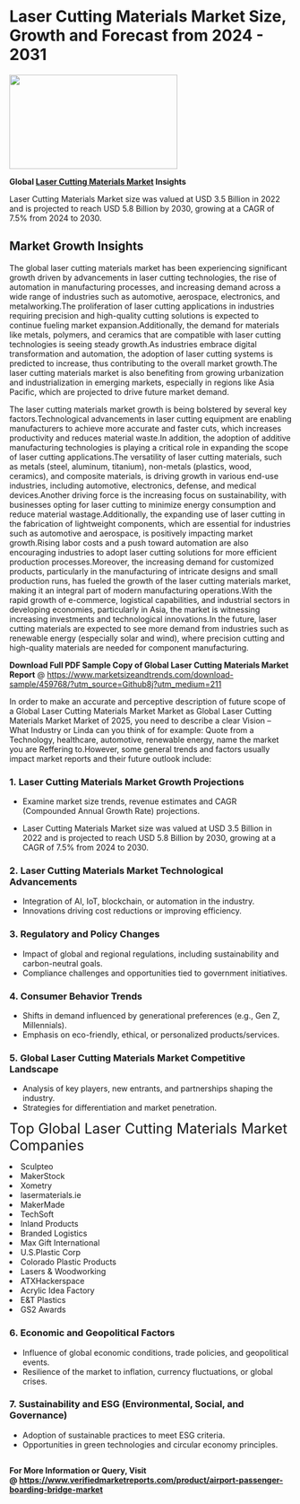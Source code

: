 <H1>Laser Cutting Materials Market Size, Growth and Forecast from 2024 - 2031</H1><img class="aligncenter size-medium wp-image-584254" src="https://thirdeyenews.in/wp-content/uploads/2024/09/Global-Market-Research-300x168.jpeg" alt="" width="300" height="168" /><p><strong>Global&nbsp;<a href="https://www.marketsizeandtrends.com/download-sample/459768/?utm_source=Github8j?utm_medium=211">Laser Cutting Materials Market</a> Insights</strong></p><p>Laser Cutting Materials Market size was valued at USD 3.5 Billion in 2022 and is projected to reach USD 5.8 Billion by 2030, growing at a CAGR of 7.5% from 2024 to 2030.</p><p><h2>Market Growth Insights</h2> <p>The global laser cutting materials market has been experiencing significant growth driven by advancements in laser cutting technologies, the rise of automation in manufacturing processes, and increasing demand across a wide range of industries such as automotive, aerospace, electronics, and metalworking.The proliferation of laser cutting applications in industries requiring precision and high-quality cutting solutions is expected to continue fueling market expansion.Additionally, the demand for materials like metals, polymers, and ceramics that are compatible with laser cutting technologies is seeing steady growth.As industries embrace digital transformation and automation, the adoption of laser cutting systems is predicted to increase, thus contributing to the overall market growth.The laser cutting materials market is also benefiting from growing urbanization and industrialization in emerging markets, especially in regions like Asia Pacific, which are projected to drive future market demand.</p> <p>The laser cutting materials market growth is being bolstered by several key factors.Technological advancements in laser cutting equipment are enabling manufacturers to achieve more accurate and faster cuts, which increases productivity and reduces material waste.In addition, the adoption of additive manufacturing technologies is playing a critical role in expanding the scope of laser cutting applications.The versatility of laser cutting materials, such as metals (steel, aluminum, titanium), non-metals (plastics, wood, ceramics), and composite materials, is driving growth in various end-use industries, including automotive, electronics, defense, and medical devices.Another driving force is the increasing focus on sustainability, with businesses opting for laser cutting to minimize energy consumption and reduce material wastage.Additionally, the expanding use of laser cutting in the fabrication of lightweight components, which are essential for industries such as automotive and aerospace, is positively impacting market growth.Rising labor costs and a push toward automation are also encouraging industries to adopt laser cutting solutions for more efficient production processes.Moreover, the increasing demand for customized products, particularly in the manufacturing of intricate designs and small production runs, has fueled the growth of the laser cutting materials market, making it an integral part of modern manufacturing operations.With the rapid growth of e-commerce, logistical capabilities, and industrial sectors in developing economies, particularly in Asia, the market is witnessing increasing investments and technological innovations.In the future, laser cutting materials are expected to see more demand from industries such as renewable energy (especially solar and wind), where precision cutting and high-quality materials are needed for component manufacturing.<p><span class=""><strong>Download Full PDF Sample Copy of Global Laser Cutting Materials Market Report</strong> @ <a href="https://www.marketsizeandtrends.com/download-sample/459768/?utm_source=Github8j?utm_medium=211" target="_blank">https://www.marketsizeandtrends.com/download-sample/459768/?utm_source=Github8j?utm_medium=211</a></span></p><p>In order to make an accurate and perceptive description of future scope of a Global&nbsp;Laser Cutting Materials Market Market as Global&nbsp;Laser Cutting Materials Market Market of 2025, you need to describe a clear Vision &ndash; What Industry or Linda can you think of for example: Quote from a Technology, healthcare, automotive, renewable energy, name the market you are Reffering to.However, some general trends and factors usually impact market reports and their future outlook include:</p><h3>1.&nbsp;<strong>Laser Cutting Materials Market Growth Projections</strong></h3><ul><li>Examine market size trends, revenue estimates and CAGR (Compounded Annual Growth Rate) projections.</li><li><p>Laser Cutting Materials Market size was valued at USD 3.5 Billion in 2022 and is projected to reach USD 5.8 Billion by 2030, growing at a CAGR of 7.5% from 2024 to 2030.</p></li></ul><h3>2.&nbsp;<strong>Laser Cutting Materials Market Technological Advancements</strong></h3><ul><li>Integration of AI, IoT, blockchain, or automation in the industry.</li><li>Innovations driving cost reductions or improving efficiency.</li></ul><h3>3.&nbsp;<strong>Regulatory and Policy Changes</strong></h3><ul><li>Impact of global and regional regulations, including sustainability and carbon-neutral goals.</li><li>Compliance challenges and opportunities tied to government initiatives.</li></ul><h3>4.&nbsp;<strong>Consumer Behavior Trends</strong></h3><ul><li>Shifts in demand influenced by generational preferences (e.g., Gen Z, Millennials).</li><li>Emphasis on eco-friendly, ethical, or personalized products/services.</li></ul><h3>5.&nbsp;<strong>Global Laser Cutting Materials Market Competitive Landscape</strong></h3><ul><li>Analysis of key players, new entrants, and partnerships shaping the industry.</li><li>Strategies for differentiation and market penetration.</li></ul><p data-pm-slice="1 1 []"><span style="color: inherit; font-family: inherit; font-size: 25px;">Top Global Laser Cutting Materials Market Companies</span></p><div class="" data-test-id=""><p><li>Sculpteo</li><li> MakerStock</li><li> Xometry</li><li> lasermaterials.ie</li><li> MakerMade</li><li> TechSoft</li><li> Inland Products</li><li> Branded Logistics</li><li> Max Gift International</li><li> U.S.Plastic Corp</li><li> Colorado Plastic Products</li><li> Lasers & Woodworking</li><li> ATXHackerspace</li><li> Acrylic Idea Factory</li><li> E&T Plastics</li><li> GS2 Awards</li></p></div><h3>6.&nbsp;<strong>Economic and Geopolitical Factors</strong></h3><ul><li>Influence of global economic conditions, trade policies, and geopolitical events.</li><li>Resilience of the market to inflation, currency fluctuations, or global crises.</li></ul><h3>7.&nbsp;<strong>Sustainability and ESG (Environmental, Social, and Governance)</strong></h3><ul><li>Adoption of sustainable practices to meet ESG criteria.</li><li>Opportunities in green technologies and circular economy principles.</li></ul><h2><strong style="font-size: 14px;">For More Information or Query, Visit @&nbsp;</strong><a style="background-color: #ffffff; font-size: 14px;" href="https://www.marketsizeandtrends.com/report/laser-cutting-materials-market/" target="_blank">https://www.verifiedmarketreports.com/product/airport-passenger-boarding-bridge-market</a></h2>